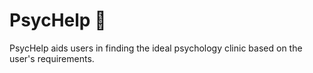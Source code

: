 # PsycHelp :brain:

PsycHelp aids users in finding the ideal psychology clinic based on the user's requirements.
